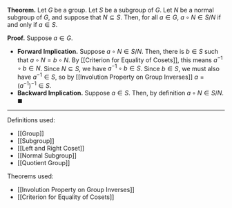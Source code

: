 **Theorem.** Let $G$ be a group. Let $S$ be a subgroup of $G$. Let $N$ be a normal subgroup of $G$, and suppose that $N\subseteq S$. Then, for all $a\in G$, $a\circ N\in S/N$ if and only if $a\in S$.

**Proof.** Suppose $a\in G$.
- **Forward Implication.** Suppose $a\circ N\in S/N$. Then, there is $b\in S$ such that $a\circ N=b\circ N$. By [[Criterion for Equality of Cosets]], this means $a^{-1}\circ b\in N$. Since $N\subseteq S$, we have $a^{-1}\circ b\in S$. Since $b\in S$, we must also have $a^{-1}\in S$, so by [[Involution Property on Group Inverses]] $a=(a^{-1})^{-1}\in S$.
- **Backward Implication.** Suppose $a\in S$. Then, by definition $a\circ N\in S/N$. $\blacksquare$

***
Definitions used:
- [[Group]]
- [[Subgroup]]
- [[Left and Right Coset]]
- [[Normal Subgroup]]
- [[Quotient Group]]

Theorems used:
- [[Involution Property on Group Inverses]]
- [[Criterion for Equality of Cosets]]